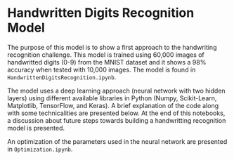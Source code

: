 # Handwritten Digits Recognition Model

The purpose of this model is to show a first approach to the handwriting recognition challenge. This model is trained using 60,000 images of handwritted digits (0-9) from the MNIST dataset and it shows a 98% accuracy when tested with 10,000 images. The model is found in `HandwrittenDigitsRecognition.ipynb`.

The model uses a deep learning approach (neural network with two hidden layers) using different available libraries in Python (Numpy, Scikit-Learn, Matplotlib, TensorFlow, and Keras). A brief explanation of the code along with some technicalities are presented below. At the end of this notebooks, a discussion about future steps towards building a handwritting recognition model is presented.

An optimization of the parameters used in the neural network are presented in `Optimization.ipynb`.
